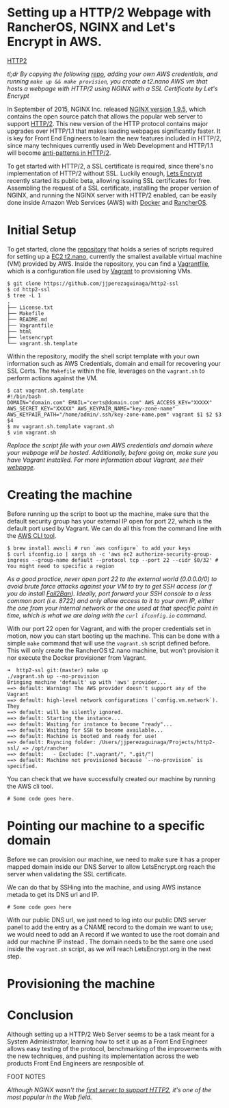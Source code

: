 # Setting up a HTTP/2 Webpage with RancherOS, NGINX and Let's Encrypt in AWS.

[HTTP2](https://assets.jjperezaguinaga.com/articles/v1/http2-rancheros-nginx-letsencrypt/RancherOS_HTTP2.jpg)

*tl;dr By copying the following [repo](https://github.com/jjperezaguinaga/http2-ssl), adding your own AWS credentials, and running `make up && make provision`, you create a t2.nano AWS vm that hosts a webpage with HTTP/2 using NGINX with a SSL Certificate by Let's Encrypt*

In September of 2015, NGINX Inc. released [NGINX version 1.9.5][NGINX], which contains the open source patch that allows the popular web server to support [HTTP/2][HTTP2-Slides]. This new version of the HTTP protocol contains major upgrades over HTTP/1.1 that makes loading webpages significantly faster. It is key for Front End Engineers to learn the new features included in HTTP/2, since many techniques currently used in Web Development and HTTP/1.1 will become [anti-patterns in HTTP/2][Cloudflare-WebDev].

To get started with HTTP/2, a SSL certificate is required, since there's no implementation of HTTP/2 without SSL. Luckily enough, [Lets Encrypt][LetsEncrypt] recently started its public beta, allowing issuing SSL certificates for free. Assembling the request of a SSL certificate, installing the proper version of NGINX, and running the NGINX server with HTTP/2 enabled, can be easily done inside Amazon Web Services (AWS) with [Docker][Docker] and [RancherOS][RancherOS].

# Initial Setup

To get started, clone the [repository](https://github.com/jjperezaguinaga/http2-ssl) that holds a series of scripts required for setting up a [EC2 t2.nano](https://aws.amazon.com/blogs/aws/ec2-update-t2-nano-instances-now-available/), currently the smallest available virtual machine (VM) provided by AWS. Inside the repository, you can find a [Vagrantfile](https://docs.vagrantup.com/v2/vagrantfile/), which is a configuration file used by [Vagrant](https://www.vagrantup.com/) to provisioning VMs.

```
$ git clone https://github.com/jjperezaguinaga/http2-ssl
$ cd http2-ssl
$ tree -L 1
.
├── License.txt
├── Makefile
├── README.md
├── Vagrantfile
├── html
├── letsencrypt
└── vagrant.sh.template
```

Within the repository, modify the shell script template with your own information such as AWS Credentials, domain and email for recovering your SSL Certs. The `Makefile` within the file, leverages on the `vagrant.sh` to perform actions against the VM.

```
$ cat vagrant.sh.template
#!/bin/bash
DOMAIN="domain.com" EMAIL="certs@domain.com" AWS_ACCESS_KEY="XXXXX" AWS_SECRET_KEY="XXXXX" AWS_KEYPAIR_NAME="key-zone-name" AWS_KEYPAIR_PATH="/home/admin/.ssh/key-zone-name.pem" vagrant $1 $2 $3 $4
$ mv vagrant.sh.template vagrant.sh
$ vim vagrant.sh
```
*Replace the script file with your own AWS credentials and domain where your webpage will be hosted. Additionally, before going on, make sure you have Vagrant installed. For more information about Vagrant, see their [webpage](https://www.vagrantup.com/).*

# Creating the machine

Before running up the script to boot up the machine, make sure that the default security group has your external IP open for port 22, which is the default port used by Vagrant. We can do all this from the command line with the [AWS CLI tool](http://docs.aws.amazon.com/cli/latest/reference/ec2/authorize-security-group-ingress.html).

```
$ brew install awscli # run `aws configure` to add your keys
$ curl ifconfig.io | xargs sh -c 'aws ec2 authorize-security-group-ingress --group-name default --protocol tcp --port 22 --cidr $0/32' # You might need to specific a region
```

*As a good practice, never open port 22 to the external world (0.0.0.0/0) to avoid brute force attacks against your VM to try to get SSH access (or if you do install [Fail2Ban](http://www.fail2ban.org/wiki/index.php/Main_Page)). Ideally, port forward your SSH console to a less common port (i.e. 8722) and only allow access to it to your own IP, either the one from your internal network or the one used at that specific point in time, which is what we are doing with the `curl ifconfig.io` command.*

With our port 22 open for Vagrant, and with the proper credentials set in motion, now you can start booting up the machine. This can be done with a simple `make` command that will  use the `vagrant.sh` script defined before. This will only create the RancherOS t2.nano machine, but won't provision it nor execute the Docker provisioner from Vagrant.

```
➜  http2-ssl git:(master) make up
./vagrant.sh up --no-provision
Bringing machine 'default' up with 'aws' provider...
==> default: Warning! The AWS provider doesn't support any of the Vagrant
==> default: high-level network configurations (`config.vm.network`). They
==> default: will be silently ignored.
==> default: Starting the instance...
==> default: Waiting for instance to become "ready"...
==> default: Waiting for SSH to become available...
==> default: Machine is booted and ready for use!
==> default: Rsyncing folder: /Users/jjperezaguinaga/Projects/http2-ssl/ => /opt/rancher
==> default:   - Exclude: [".vagrant/", ".git/"]
==> default: Machine not provisioned because `--no-provision` is specified.
```

You can check that we have successfully created our machine by running the AWS cli tool.

```
# Some code goes here.
```

# Pointing our machine to a specific domain

Before we can provision our machine, we need to make sure it has a proper mapped domain inside our DNS Server to allow LetsEncrypt.org reach the server when validating the SSL certificate.

We can do that by SSHing into the machine, and using AWS instance metada to get its DNS url and IP.

```
# Some code goes here
```

With our public DNS url, we just need to log into our public DNS server panel to add the entry as a CNAME record to the domain we want to use; we would need to add an A record if we wanted to use the root domain and add our machine IP instead . The domain needs to be the same one used inside the `vagrant.sh` script, as we will reach LetsEncrypt.org in the next step.

# Provisioning the machine



# Conclusion

Although setting up a HTTP/2 Web Server seems to be a task meant for a System Administrator, learning how to set it up as a Front End Engineer allows easy testing of the protocol, benchmarking of the improvements with the new techniques, and pushing its implementation across the web products Front End Engineers are resnposible of.

FOOT NOTES

*Although NGINX wasn't the [first server to support HTTP2][HTTP2-Implementations], it's one of the most popular in the Web field.*


[NGINX]: https://www.nginx.com/blog/nginx-1-9-5/
[HTTP2-Slides]: https://docs.google.com/presentation/d/1r7QXGYOLCh4fcUq0jDdDwKJWNqWK1o4xMtYpKZCJYjM/present?slide=id.p19
[Cloudflare-HTTP2]: https://www.cloudflare.com/http2/what-is-http2/
[Cloudflare-WebDev]: https://blog.cloudflare.com/http-2-for-web-developers/
[Cloudflare-SPDY]: https://blog.cloudflare.com/introducing-http2/
[HTTP2-Book]: http://hpbn.co/http2
[HTTP2-Implementations]: https://github.com/http2/http2-spec/wiki/Implementations
[LetsEncrypt]: https://letsencrypt.org/
[LetsEncrypt-Repo]: https://github.com/letsencrypt/letsencrypt
[RancherOS]: http://rancher.com/rancher-os/
[Docker]: http://www.docker.io/



